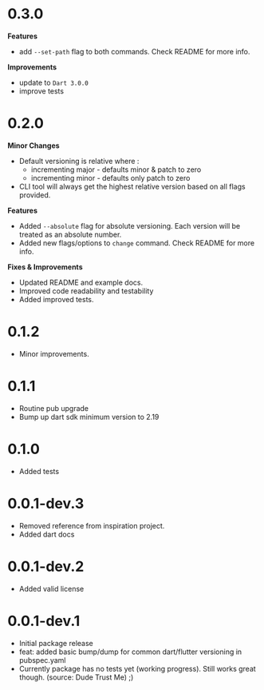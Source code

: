 # 0.3.0

**Features**
* add `--set-path` flag to both commands. Check README for more info.

**Improvements**
* update to `Dart 3.0.0`
* improve tests

# 0.2.0

**Minor Changes**
* Default versioning is relative where :
    * incrementing major - defaults minor & patch to zero
    * incrementing minor - defaults only patch to zero
* CLI tool will always get the highest relative version based on all flags provided.

**Features**
* Added `--absolute` flag for absolute versioning. Each version will be treated as an absolute number.
* Added new flags/options to `change` command. Check README for more info.

**Fixes & Improvements**
* Updated README and example docs.
* Improved code readability and testability
* Added improved tests.

# 0.1.2

* Minor improvements.

# 0.1.1

* Routine pub upgrade
* Bump up dart sdk minimum version to 2.19

# 0.1.0

* Added tests

# 0.0.1-dev.3

* Removed reference from inspiration project.
* Added dart docs

# 0.0.1-dev.2

* Added valid license

# 0.0.1-dev.1

* Initial package release
* feat: added basic bump/dump for common dart/flutter versioning in pubspec.yaml
* Currently package has no tests yet (working progress). Still works great though. (source: Dude Trust Me) ;)

